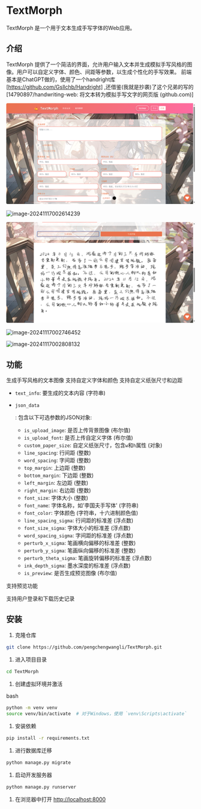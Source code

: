 # TextMorph

TextMorph 是一个用于文本生成手写字体的Web应用。

## 介绍

TextMorph 提供了一个简洁的界面，允许用户输入文本并生成模拟手写风格的图像。用户可以自定义字体、颜色、间距等参数，以生成个性化的手写效果。
前端基本是ChatGPT做的，使用了一个handright库[https://github.com/Gsllchb/Handright] ,还借鉴(我就是抄袭)了这个兄弟的写的[14790897/handwriting-web: 将文本转为模拟手写文字的网页版 (github.com)]

![image-20241117002536257](https://github.com/pengchengwangli/TextMorph/blob/master/imgs/image-20241117002536257.png)

![image-20241117002614239](https://github.com/pengchengwangli/TextMorph/blob/master/imgs/image-20241117002614239.png)

![image-20241117002843234](https://github.com/pengchengwangli/TextMorph/blob/master/imgs/image-20241117002746452.png)

![image-20241117002746452](https://github.com/pengchengwangli/TextMorph/blob/master/imgs/image-20241117002808132.png)

![image-20241117002808132](https://github.com/pengchengwangli/TextMorph/blob/master/imgs/image-20241117002843234.png)

## 功能

生成手写风格的文本图像
支持自定义字体和颜色
支持自定义纸张尺寸和边距

- `text_info`: 要生成的文本内容 (字符串)

- ```
  json_data
  ```

  : 包含以下可选参数的JSON对象:

  - `is_upload_image`: 是否上传背景图像 (布尔值)
  - `is_upload_font`: 是否上传自定义字体 (布尔值)
  - `custom_paper_size`: 自定义纸张尺寸，包含`w`和`h`属性 (对象)
  - `line_spacing`: 行间距 (整数)
  - `word_spacing`: 字间距 (整数)
  - `top_margin`: 上边距 (整数)
  - `bottom_margin`: 下边距 (整数)
  - `left_margin`: 左边距 (整数)
  - `right_margin`: 右边距 (整数)
  - `font_size`: 字体大小 (整数)
  - `font_name`: 字体名称，如'李国夫手写体' (字符串)
  - `font_color`: 字体颜色 (字符串，十六进制颜色值)
  - `line_spacing_sigma`: 行间距的标准差 (浮点数)
  - `font_size_sigma`: 字体大小的标准差 (浮点数)
  - `word_spacing_sigma`: 字间距的标准差 (浮点数)
  - `perturb_x_sigma`: 笔画横向偏移的标准差 (整数)
  - `perturb_y_sigma`: 笔画纵向偏移的标准差 (整数)
  - `perturb_theta_sigma`: 笔画旋转偏移的标准差 (浮点数)
  - `ink_depth_sigma`: 墨水深度的标准差 (浮点数)
  - `is_preview`: 是否生成预览图像 (布尔值)

支持预览功能

支持用户登录和下载历史记录

## 安装

1. 克隆仓库



```bash
git clone https://github.com/pengchengwangli/TextMorph.git
```

1. 进入项目目录



```bash
cd TextMorph
```

1. 创建虚拟环境并激活

bash

```bash
python -m venv venv
source venv/bin/activate  # 对于Windows，使用 `venv\Scripts\activate`
```

1. 安装依赖



```bash
pip install -r requirements.txt
```

1. 进行数据库迁移



```bash
python manage.py migrate
```

1. 启动开发服务器



```bash
python manage.py runserver
```

1. 在浏览器中打开 [http://localhost:8000](http://localhost:8000/)








